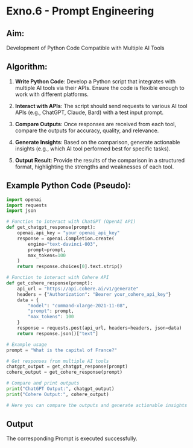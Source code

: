 # Exno.6 - Prompt Engineering

## Aim:
Development of Python Code Compatible with Multiple AI Tools


## Algorithm:
1. **Write Python Code**: Develop a Python script that integrates with multiple AI tools via their APIs. Ensure the code is flexible enough to work with different platforms.
   
2. **Interact with APIs**: The script should send requests to various AI tool APIs (e.g., ChatGPT, Claude, Bard) with a test input prompt.
   
3. **Compare Outputs**: Once responses are received from each tool, compare the outputs for accuracy, quality, and relevance.

4. **Generate Insights**: Based on the comparison, generate actionable insights (e.g., which AI tool performed best for specific tasks).

5. **Output Result**: Provide the results of the comparison in a structured format, highlighting the strengths and weaknesses of each tool.


## Example Python Code (Pseudo):

```python
import openai
import requests
import json

# Function to interact with ChatGPT (OpenAI API)
def get_chatgpt_response(prompt):
    openai.api_key = "your_openai_api_key"
    response = openai.Completion.create(
        engine="text-davinci-003",
        prompt=prompt,
        max_tokens=100
    )
    return response.choices[0].text.strip()

# Function to interact with Cohere API
def get_cohere_response(prompt):
    api_url = "https://api.cohere.ai/v1/generate"
    headers = {"Authorization": "Bearer your_cohere_api_key"}
    data = {
        "model": "command-xlarge-2021-11-08",
        "prompt": prompt,
        "max_tokens": 100
    }
    response = requests.post(api_url, headers=headers, json=data)
    return response.json()["text"]

# Example usage
prompt = "What is the capital of France?"

# Get responses from multiple AI tools
chatgpt_output = get_chatgpt_response(prompt)
cohere_output = get_cohere_response(prompt)

# Compare and print outputs
print("ChatGPT Output:", chatgpt_output)
print("Cohere Output:", cohere_output)

# Here you can compare the outputs and generate actionable insights

```

## Output
The corresponding Prompt is executed successfully.
